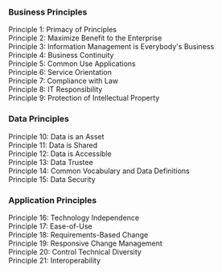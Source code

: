 ### Business Principles  
Principle 1: Primacy of Principles  
Principle 2: Maximize Benefit to the Enterprise  
Principle 3: Information Management is Everybody's Business  
Principle 4: Business Continuity  
Principle 5: Common Use Applications  
Principle 6: Service Orientation  
Principle 7: Compliance with Law  
Principle 8: IT Responsibility  
Principle 9: Protection of Intellectual Property  
  
### Data Principles  
Principle 10: Data is an Asset  
Principle 11: Data is Shared  
Principle 12: Data is Accessible  
Principle 13: Data Trustee  
Principle 14: Common Vocabulary and Data Definitions  
Principle 15: Data Security  
  
### Application Principles  
Principle 16: Technology Independence  
Principle 17: Ease-of-Use  
Principle 18: Requirements-Based Change  
Principle 19: Responsive Change Management  
Principle 20: Control Technical Diversity  
Principle 21: Interoperability  
